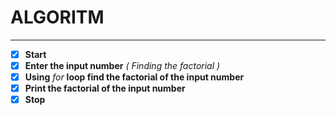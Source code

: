 # ALGORITM
---

- [x] **Start**
- [x] **Enter the input number** *( Finding the factorial )*
- [x] **Using** *for* **loop find the factorial of the input number**
- [x] **Print the factorial of the input number**
- [x] **Stop**
